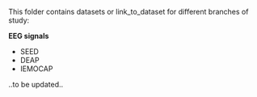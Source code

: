 This folder contains datasets or link_to_dataset for different branches of 
study:

**EEG signals**

- SEED
- DEAP
- IEMOCAP

..to be updated..
